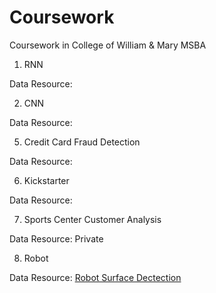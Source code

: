 # Coursework
Coursework in College of William &amp; Mary MSBA

1. RNN

Data Resource:

2. CNN

Data Resource:

5. Credit Card Fraud Detection

Data Resource:

6. Kickstarter

Data Resource:

7. Sports Center Customer Analysis

Data Resource: Private

8. Robot

Data Resource: [Robot Surface Dectection](https://www.kaggle.com/c/career-con-2019/data)
